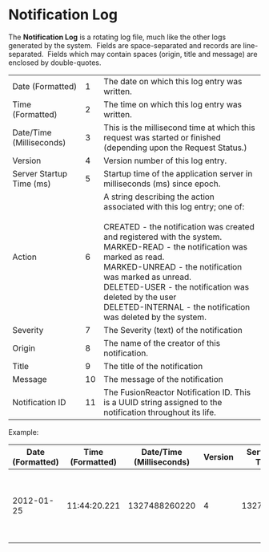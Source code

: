 # Notification Log

The **Notification Log** is a rotating log file, much like the other logs
generated by the system.  Fields are space-separated and records are
line-separated.  Fields which may contain spaces (origin, title and
message) are enclosed by double-quotes.

||||
|--- |--- |--- |
|Date (Formatted)|1|The date on which this log entry was written.|
|Time (Formatted)|2|The time on which this log entry was written.|
|Date/Time (Milliseconds)|3|This is the millisecond time at which this request was started or finished (depending upon the Request Status.)|
|Version|4|Version number of this log entry.|
|Server Startup Time (ms)|5|Startup time of the application server in milliseconds (ms) since epoch.|
|Action|6|A string describing the action associated with this log entry; one of: <br><br>CREATED - the notification was created and registered with the system.<br>MARKED-READ - the notification was marked as read.<br>MARKED-UNREAD - the notification was marked as unread.<br>DELETED-USER - the notification was deleted by the user<br>DELETED-INTERNAL - the notification was deleted by the system.|
|Severity|7|The Severity (text) of the notification|
|Origin|8|The name of the creator of this notification.|
|Title|9|The title of the notification|
|Message|10|The message of the notification|
|Notification ID|11|The FusionReactor Notification ID. This is a UUID string assigned to the notification throughout its life.|


Example:

|Date (Formatted)|Time (Formatted)|Date/Time (Milliseconds)|Version|Server Startup Time (ms)|Action|Severity|Origin|Title|Message|Notification ID|
|--- |--- |--- |--- |--- |--- |--- |--- |--- |--- |--- |
|2012-01-25|11:44:20.221|1327488260220|4|1327486508529|CREATED|Info|"frapi-notification.jsp"|"FRAPI-Generated Notification-0"|"This notification was generated by frapi-notification.jsp, a FRAPI test script."|5dc51a0e-32b4-4a63-b101-2fe1a7cf3c87|
